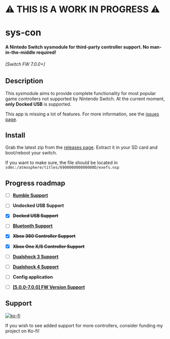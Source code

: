 # ⚠ THIS IS A WORK IN PROGRESS ⚠

# sys-con

#### A Nintedo Switch sysmodule for third-party controller support. No man-in-the-middle required! 
###### \[Switch FW 7.0.0+\]


## Description
This sysmodule aims to provide complete functionality for most popular game controllers not supported by Nintendo Switch.
At the current moment, **only Docked USB** is supported. 

This app is missing a lot of features. For more information, see the [issues page](https://github.com/cathery/sys-con/issues).

## Install

Grab the latest zip from the [releases page](https://github.com/cathery/sys-con/releases). Extract it in your SD card and boot/reboot your switch.

If you want to make sure, the file should be located in `sdmc:/atmosphere/titles/690000000000000D/exefs.nsp`

## Progress roadmap
- [ ] **[Rumble Support](https://github.com/cathery/sys-con/issues/1)**
- [ ] **Undocked USB Support**
- [x] **~~Docked USB Support~~**
- [ ] **[Bluetooth Support](https://github.com/cathery/sys-con/issues/5)**

- [x] **~~Xbox 360 Controller Support~~**
- [x] **~~Xbox One X/S Controller Support~~**
- [ ] **[Dualshock 3 Support](https://github.com/cathery/sys-con/issues/3)**
- [ ] **[Dualshock 4 Support](https://github.com/cathery/sys-con/issues/4)**
- [ ] **Config application**
- [ ] **[\[5.0.0-7.0.0\] FW Version Support](https://github.com/cathery/sys-con/issues/2)**

## Support
[![ko-fi](https://www.ko-fi.com/img/githubbutton_sm.svg)](https://ko-fi.com/H2H316ZQV)

If you wish to see added support for more controllers, consider funding my project on Ko-fi!
